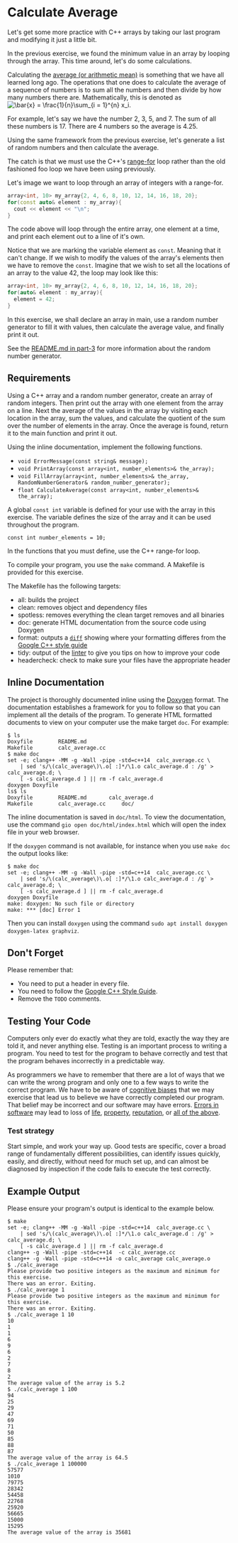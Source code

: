 # Calculate Average

Let's get some more practice with C++ arrays by taking our last program and modifying it just a little bit.

In the previous exercise, we found the minimum value in an array by looping through the array. This time around, let's do some calculations.

Calculating the [average (or arithmetic mean)](https://en.wikipedia.org/wiki/Mean) is something that we have all learned long ago. The operations that one does to calculate the average of a sequence of numbers is to sum all the numbers and then divide by how many numbers there are. Mathematically, this is denoted as ![\bar{x} = \frac{1}{n}\sum_{i = 1}^{n} x_i](https://render.githubusercontent.com/render/math?math=%5Cbar%7Bx%7D%20%3D%20%5Cfrac%7B1%7D%7Bn%7D%5Csum_%7Bi%20%3D%201%7D%5E%7Bn%7D%20x_i).

For example, let's say we have the number 2, 3, 5, and 7. The sum of all these numbers is 17. There are 4 numbers so the average is 4.25.

Using the same framework from the previous exercise, let's generate a list of random numbers and then calculate the average.

The catch is that we must use the C++'s [range-for](https://en.cppreference.com/w/cpp/language/range-for) loop rather than the old fashioned foo loop we have been using previously.

Let's image we want to loop through an array of integers with a range-for.

```c++
array<int, 10> my_array{2, 4, 6, 8, 10, 12, 14, 16, 18, 20};
for(const auto& element : my_array){
  cout << element << "\n";
}
```

The code above will loop through the entire array, one element at a time, and print each element out to a line of it's own.

Notice that we are marking the variable element as `const`. Meaning that it can't change. If we wish to modify the values of the array's elements then we have to remove the `const`. Imagine that we wish to set all the locations of an array to the value 42, the loop may look like this:

```c++
array<int, 10> my_array{2, 4, 6, 8, 10, 12, 14, 16, 18, 20};
for(auto& element : my_array){
  element = 42;
}
```

In this exercise, we shall declare an array in main, use a random number generator to fill it with values, then calculate the average value, and finally print it out.

See the [README.md in part-3](../part-3/README.md) for more information about the random number generator.

## Requirements

Using a C++ array and a random number generator, create an array of random integers. Then print out the array with one element from the array on a line. Next the average of the values in the array by visiting each location in the array, sum the values, and calculate the quotient of the sum over the number of elements in the array. Once the average is found, return it to the main function and print it out.

Using the inline documentation, implement the following functions.

* `void ErrorMessage(const string& message);`
* `void PrintArray(const array<int, number_elements>& the_array);`
* `void FillArray(array<int, number_elements>& the_array, RandomNumberGenerator& random_number_generator);`
* `float CalculateAverage(const array<int, number_elements>& the_array);`

A global `const int` variable is defined for your use with the array in this exercise. The variable defines the size of the array and it can be used throughout the program.

```
const int number_elements = 10;
```

In the functions that you must define, use the C++ range-for loop.


To compile your program, you use the `make` command. A Makefile is provided for this exercise.

The Makefile has the following targets:
  
* all: builds the project
* clean: removes object and dependency files
* spotless: removes everything the clean target removes and all binaries
* doc: generate HTML documentation from the source code using Doxygen
* format: outputs a [`diff`](https://en.wikipedia.org/wiki/Diff) showing where your formatting differes from the [Google C++ style guide](https://google.github.io/styleguide/cppguide.html)
* tidy: output of the [linter](https://en.wikipedia.org/wiki/Lint_(software)) to give you tips on how to improve your code
* headercheck: check to make sure your files have the appropriate header

## Inline Documentation
The project is thoroughly documented inline using the [Doxygen](https://en.wikipedia.org/wiki/Doxygen) format. The documentation establishes a framework for you to follow so that you can implement all the details of the program. To generate HTML formatted documents to view on your computer use the make target `doc`. For example:

```
$ ls
Doxyfile		README.md
Makefile		calc_average.cc
$ make doc
set -e; clang++ -MM -g -Wall -pipe -std=c++14  calc_average.cc \
	| sed 's/\(calc_average\)\.o[ :]*/\1.o calc_average.d : /g' > calc_average.d; \
	[ -s calc_average.d ] || rm -f calc_average.d
doxygen Doxyfile
ls$ ls
Doxyfile		README.md		calc_average.d
Makefile		calc_average.cc		doc/
```

The inline documentation is saved in `doc/html`. To view the documentation, use the command `gio open doc/html/index.html` which will open the index file in your web browser.

If the `doxygen` command is not available, for instance when you use `make doc` the output looks like:

```
$ make doc
set -e; clang++ -MM -g -Wall -pipe -std=c++14  calc_average.cc \
	| sed 's/\(calc_average\)\.o[ :]*/\1.o calc_average.d : /g' > calc_average.d; \
	[ -s calc_average.d ] || rm -f calc_average.d
doxygen Doxyfile
make: doxygen: No such file or directory
make: *** [doc] Error 1
```

Then you can install `doxygen` using the command `sudo apt install doxygen doxygen-latex graphviz`.

## Don't Forget

Please remember that:

- You need to put a header in every file.
- You need to follow the [Google C++ Style Guide](https://google.github.io/styleguide/cppguide.html).
- Remove the `TODO` comments.

## Testing Your Code

Computers only ever do exactly what they are told, exactly the way they are told it, and never anything else. Testing is an important process to writing a program. You need to test for the program to behave correctly and test that the program behaves incorrectly in a predictable way.

As programmers we have to remember that there are a lot of ways that we can write the wrong program and only one to a few ways to write the correct program. We have to be aware of [cognitive biases](https://en.wikipedia.org/wiki/List_of_cognitive_biases) that we may exercise that lead us to believe we have correctly completed our program. That belief may be incorrect and our software may have errors. [Errors in software](https://www.wired.com/2005/11/historys-worst-software-bugs/) may lead to loss of [life](https://www.nytimes.com/2019/03/14/business/boeing-737-software-update.html), [property](https://en.wikipedia.org/wiki/Mariner_1), [reputation](https://en.wikipedia.org/wiki/Pentium_FDIV_bug), or [all of the above](https://en.wikipedia.org/wiki/2009%E2%80%9311_Toyota_vehicle_recalls).

### Test strategy

Start simple, and work your way up. Good tests are specific, cover a broad range of fundamentally different possibilities, can identify issues quickly, easily, and directly, without need for much set up, and can almost be diagnosed by inspection if the code fails to execute the test correctly.

## Example Output
Please ensure your program's output is identical to the example below.
```
$ make
set -e; clang++ -MM -g -Wall -pipe -std=c++14  calc_average.cc \
	| sed 's/\(calc_average\)\.o[ :]*/\1.o calc_average.d : /g' > calc_average.d; \
	[ -s calc_average.d ] || rm -f calc_average.d
clang++ -g -Wall -pipe -std=c++14  -c calc_average.cc
clang++ -g -Wall -pipe -std=c++14 -o calc_average calc_average.o 
$ ./calc_average 
Please provide two positive integers as the maximum and minimum for this exercise.
There was an error. Exiting.
$ ./calc_average 1
Please provide two positive integers as the maximum and minimum for this exercise.
There was an error. Exiting.
$ ./calc_average 1 10
10
1
1
6
9
6
2
7
8
2
The average value of the array is 5.2
$ ./calc_average 1 100
94
25
29
47
69
71
50
85
88
87
The average value of the array is 64.5
$ ./calc_average 1 100000
57577
1010
79775
28342
54458
22768
25920
56665
15000
15295
The average value of the array is 35681
```

